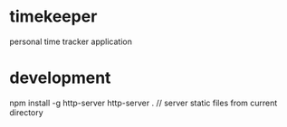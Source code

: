 timekeeper
==========

personal time tracker application

# development
npm install -g http-server
http-server . // server static files from current directory